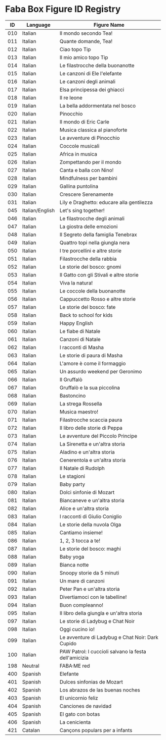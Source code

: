 # Faba Box Figure ID Registry

| ID    | Language       | Figure Name                                          |
|-------|----------------|------------------------------------------------------|
| 010   | Italian        | Il mondo secondo Tea!                                |
| 011   | Italian        | Quante domande, Tea!                                 |
| 012   | Italian        | Ciao topo Tip                                        |
| 013   | Italian        | Il mio amico topo Tip                                |
| 014   | Italian        | Le filastrocche della buonanotte                     |
| 015   | Italian        | Le canzoni di Ele l'elefante                         |
| 016   | Italian        | Le canzoni degli animali                             |
| 017   | Italian        | Elsa principessa dei ghiacci                         |
| 018   | Italian        | Il re leone                                          |
| 019   | Italian        | La bella addormentata nel bosco                      |
| 020   | Italian        | Pinocchio                                            |
| 021   | Italian        | Il mondo di Eric Carle                               |
| 022   | Italian        | Musica classica al pianoforte                        |
| 023   | Italian        | Le avventure di Pinocchio                            |
| 024   | Italian        | Coccole musicali                                     |
| 025   | Italian        | Africa in musica                                     |
| 026   | Italian        | Zompettando per il mondo                             |
| 027   | Italian        | Canta e balla con Nino!                              |
| 028   | Italian        | Mindfulness per bambini                              |
| 029   | Italian        | Gallina puntolina                                    |
| 030   | Italian        | Crescere Serenamente                                 |
| 031   | Italian        | Lily e Draghetto: educare alla gentilezza            |
| 045   | Italian/English| Let's sing together!                                 |
| 046   | Italian        | Le filastrocche degli animali                        |
| 047   | Italian        | La giostra delle emozioni                            |
| 048   | Italian        | Il Segreto della famiglia Tenebrax                   |
| 049   | Italian        | Quattro topi nella giungla nera                      |
| 050   | Italian        | I tre porcellini e altre storie                      |
| 051   | Italian        | Filastrocche della rabbia                            |
| 052   | Italian        | Le storie del bosco: gnomi                           |
| 053   | Italian        | Il Gatto con gli Stivali e altre storie              |
| 054   | Italian        | Viva la natura!                                      |
| 055   | Italian        | Le coccole della buonanotte                          |
| 056   | Italian        | Cappuccetto Rosso e altre storie                     |
| 057   | Italian        | Le storie del bosco: fate                            |
| 058   | Italian        | Back to school for kids                              |
| 059   | Italian        | Happy English                                        |
| 060   | Italian        | Le fiabe di Natale                                   |
| 061   | Italian        | Canzoni di Natale                                    |
| 062   | Italian        | I racconti di Masha                                  |
| 063   | Italian        | Le storie di paura di Masha                          |
| 064   | Italian        | L'amore è come il formaggio                          |
| 065   | Italian        | Un assurdo weekend per Geronimo                      |
| 066   | Italian        | Il Gruffalò                                          |
| 067   | Italian        | Gruffalò e la sua piccolina                          |
| 068   | Italian        | Bastoncino                                           |
| 069   | Italian        | La strega Rossella                                   |
| 070   | Italian        | Musica maestro!                                      |
| 071   | Italian        | Filastrocche scaccia paura                           |
| 072   | Italian        | Il libro delle storie di Peppa                       |
| 073   | Italian        | Le avventure del Piccolo Principe                    |
| 074   | Italian        | La Sirenetta e un'altra storia                       |
| 075   | Italian        | Aladino e un'altra storia                            |
| 076   | Italian        | Cenerentola e un'altra storia                        |
| 077   | Italian        | Il Natale di Rudolph                                 |
| 078   | Italian        | Le stagioni                                          |
| 079   | Italian        | Baby party                                           |
| 080   | Italian        | Dolci sinfonie di Mozart                             |
| 081   | Italian        | Biancaneve e un'altra storia                         |
| 082   | Italian        | Alice e un'altra storia                              |
| 083   | Italian        | I racconti di Giulio Coniglio                        |
| 084   | Italian        | Le storie della nuvola Olga                          |
| 085   | Italian        | Cantiamo insieme!                                    |
| 086   | Italian        | 1, 2, 3 tocca a te!                                  |
| 087   | Italian        | Le storie del bosco: maghi                           |
| 088   | Italian        | Baby yoga                                            |
| 089   | Italian        | Bianca notte                                         |
| 090   | Italian        | Snoopy storie da 5 minuti                            |
| 091   | Italian        | Un mare di canzoni                                   |
| 092   | Italian        | Peter Pan e un'altra storia                          |
| 093   | Italian        | Divertiamoci con le tabelline!                       |
| 094   | Italian        | Buon compleanno!                                     |
| 095   | Italian        | Il libro della giungla e un'altra storia             |
| 097   | Italian        | Le storie di Ladybug e Chat Noir                     |
| 098   | Italian        | Oggi cucino io!                                      |
| 099   | Italian        | Le avventure di Ladybug e Chat Noir: Dark Cupido     |
| 100   | Italian        | PAW Patrol: I cuccioli salvano la festa dell'amicizia|
| 198   | Neutral        | FABA·ME red                                          |
| 400   | Spanish        | Elefante                                             |
| 401   | Spanish        | Dulces sinfonias de Mozart                           |
| 402   | Spanish        | Los abrazos de las buenas noches                     |
| 403   | Spanish        | El unicornio feliz                                   |
| 404   | Spanish        | Canciones de navidad                                 |
| 405   | Spanish        | El gato con botas                                    |
| 406   | Spanish        | La cenicienta                                        |
| 421   | Catalan        | Cançons populars per a infants                       |
